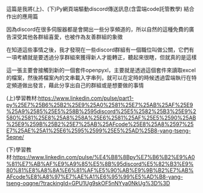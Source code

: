 這篇是我將(上)、(下)Py網頁端驅動discord傳送訊息(含雲端code託管教學) 結合作出的應用篇

因為discord在很多伺服器都是會開出一些分享頻道的，所以自然的這種免費的廣告深受其他各群組喜愛，也被作為友善群組的象徵

在知道這些事情之後，我才發現在一些discord群組有一個職位叫做公關，它們有一項考績就是要透過分享群組來獲得新人才能轉正，聽起來很瞎，但就真的是這樣

這一張主要會接觸到新的一個套件openpyxl，主要就是透過這個套件來讀取excel的檔案，然後將檔案內的文串載入字串列，就可以在定時的時候透過雲端執行在特定頻道做出發言，藉此分享出自己的群組或是想要做的事情


(上)學習教材:https://www.linkedin.com/pulse/part1-py%25E7%25B6%25B2%25E9%25A0%2581%25E7%25AB%25AF%25E9%25A9%2585%25E5%258B%2595discord%25E5%2582%25B3%25E9%2580%2581%25E8%25A8%258A%25E6%2581%25AF%25E5%2590%25AB%25E9%259B%25B2%25E7%25AB%25AFcode%25E8%25A8%2597%25E7%25AE%25A1%25E6%2595%2599%25E5%25AD%25B8-yang-tseng-5eqne/

(下)學習教材:https://www.linkedin.com/pulse/%E4%B8%8Bpy%E7%B6%B2%E9%A0%81%E7%AB%AF%E9%A9%85%E5%8B%95discord%E5%82%B3%E9%80%81%E8%A8%8A%E6%81%AF%E5%90%AB%E9%9B%B2%E7%AB%AFcode%E8%A8%97%E7%AE%A1%E6%95%99%E5%AD%B8-yang-tseng-oqgne/?trackingId=GPU1Ug9skOF5nNYya0NkUg%3D%3D


